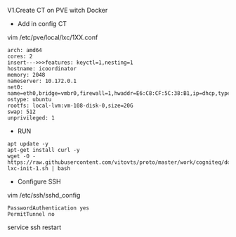 V1.Create CT on PVE witch Docker

- Add in config CT

vim /etc/pve/local/lxc/1XX.conf 
```
arch: amd64
cores: 2
insert--->>>features: keyctl=1,nesting=1
hostname: icoordinator
memory: 2048
nameserver: 10.172.0.1
net0: name=eth0,bridge=vmbr0,firewall=1,hwaddr=E6:C8:CF:5C:38:B1,ip=dhcp,type=veth
ostype: ubuntu
rootfs: local-lvm:vm-108-disk-0,size=20G
swap: 512
unprivileged: 1
```

- RUN
```
apt update -y
apt-get install curl -y
wget -O - https://raw.githubusercontent.com/vitovts/proto/master/work/cogniteq/docker-lxc-init-1.sh | bash
```

- Configure SSH

vim /etc/ssh/sshd_config 
```
PasswordAuthentication yes
PermitTunnel no
```
service ssh restart


